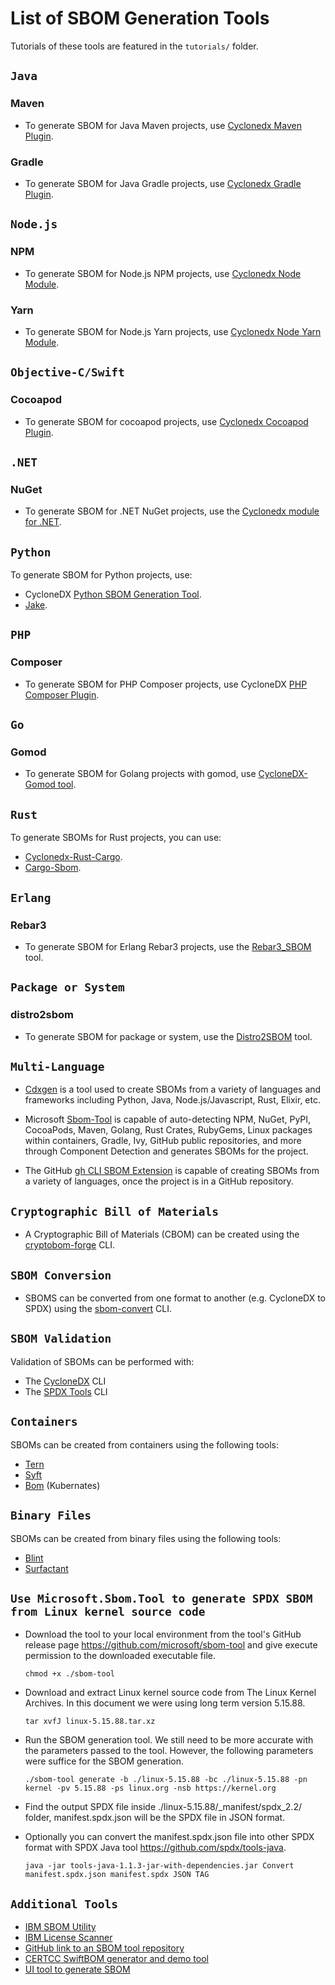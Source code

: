 # List of SBOM Generation Tools
Tutorials of these tools are featured in the ```tutorials/``` folder.

## ```Java```
### Maven
* To generate SBOM for Java Maven projects, use [Cyclonedx Maven Plugin](https://github.com/CycloneDX/cyclonedx-maven-plugin).

### Gradle
* To generate SBOM for Java Gradle projects, use [Cyclonedx Gradle Plugin](https://github.com/CycloneDX/cyclonedx-gradle-plugin ). 

## ```Node.js```
### NPM
* To generate SBOM for Node.js NPM projects, use [Cyclonedx Node Module](https://github.com/CycloneDX/cyclonedx-node-module).
### Yarn
*  To generate SBOM for Node.js Yarn projects, use [Cyclonedx Node Yarn Module](https://github.com/CycloneDX/cyclonedx-node-yarn). 


## ```Objective-C/Swift```
### Cocoapod
* To generate SBOM for cocoapod projects, use [Cyclonedx Cocoapod Plugin](https://github.com/CycloneDX/cyclonedx-cocoapods). 
  

## ```.NET```
### NuGet
* To generate SBOM for .NET NuGet projects, use the [Cyclonedx module for .NET](https://github.com/CycloneDX/cyclonedx-dotnet). 

## ```Python```
To generate SBOM for Python projects, use:
* CycloneDX [Python SBOM Generation Tool](https://github.com/CycloneDX/cyclonedx-python).
* [Jake](https://github.com/sonatype-nexus-community/jake). 

 
## ```PHP```
### Composer
* To generate SBOM for PHP Composer projects, use CycloneDX [PHP Composer Plugin](https://github.com/CycloneDX/cyclonedx-php-composer).
  

## ```Go```
### Gomod
* To generate SBOM for Golang projects with gomod, use [CycloneDX-Gomod tool](https://github.com/CycloneDX/cyclonedx-gomod).
  

## ```Rust```
To generate SBOMs for Rust projects, you can use:

* [Cyclonedx-Rust-Cargo](https://github.com/CycloneDX/cyclonedx-rust-cargo).
* [Cargo-Sbom](https://github.com/psastras/sbom-rs).
  
## ```Erlang```
### Rebar3
* To generate SBOM for Erlang Rebar3 projects, use the [Rebar3_SBOM](https://github.com/voltone/rebar3_sbom) tool.
  

## ```Package or System```
### distro2sbom
* To generate SBOM for package or system, use the [Distro2SBOM](https://github.com/anthonyharrison/distro2sbom) tool.
  
  
## ```Multi-Language```
* [Cdxgen](https://github.com/CycloneDX/cdxgen) is a tool used to create SBOMs from a variety of languages and frameworks including Python, Java, Node.js/Javascript, Rust, Elixir, etc.

* Microsoft [Sbom-Tool](https://github.com/microsoft/sbom-tool) is capable of auto-detecting NPM, NuGet, PyPI, CocoaPods, Maven, Golang, Rust Crates, RubyGems, Linux packages within containers, Gradle, Ivy, GitHub public repositories, and more through Component Detection and generates SBOMs for the project.

* The GitHub [gh CLI SBOM Extension](https://github.com/advanced-security/gh-sbom) is capable of creating SBOMs from a variety of languages, once the project is in a GitHub repository.


## ```Cryptographic Bill of Materials```
* A Cryptographic Bill of Materials (CBOM) can be created using the [cryptobom-forge](https://github.com/santandersecurityresearch/cryptobom-forge) CLI.

## ```SBOM Conversion```
* SBOMS can be converted from one format to another (e.g. CycloneDX to SPDX) using the [sbom-convert](https://github.com/protobom/sbom-convert) CLI.

## ```SBOM Validation```
Validation of SBOMs can be performed with:
* The [CycloneDX](https://github.com/CycloneDX/cyclonedx-cli) CLI
* The [SPDX Tools](https://github.com/spdx/tools-java) CLI

## ```Containers```
SBOMs can be created from containers using the following tools:
* [Tern](https://github.com/tern-tools/tern)
* [Syft](https://github.com/anchore/syft)
* [Bom](https://github.com/kubernetes-sigs/bom) (Kubernates)

## ```Binary Files```
SBOMs can be created from binary files using the following tools:
* [Blint](https://github.com/owasp-dep-scan/blint)
* [Surfactant](https://github.com/LLNL/Surfactant)

## ```Use Microsoft.Sbom.Tool to generate SPDX SBOM from Linux kernel source code```
* Download the tool to your local environment from the tool's GitHub release page https://github.com/microsoft/sbom-tool and give execute permission to the downloaded executable file.

  ```chmod +x ./sbom-tool```
  
* Download and extract Linux kernel source code from The Linux Kernel Archives. In this document we were using long term version 5.15.88. 

  ```tar xvfJ linux-5.15.88.tar.xz```
  
* Run the SBOM generation tool. We still need to be more accurate with the parameters passed to the tool. However, the following parameters were suffice for the SBOM generation.

  ```./sbom-tool generate -b ./linux-5.15.88 -bc ./linux-5.15.88 -pn kernel -pv 5.15.88 -ps linux.org -nsb https://kernel.org```

* Find the output SPDX file inside ./linux-5.15.88/_manifest/spdx_2.2/ folder, manifest.spdx.json will be the SPDX file in JSON format.
  
* Optionally you can convert the manifest.spdx.json file into other SPDX format with SPDX Java tool https://github.com/spdx/tools-java.

  ```java -jar tools-java-1.1.3-jar-with-dependencies.jar Convert manifest.spdx.json manifest.spdx JSON TAG```
  

## ```Additional Tools```
* [IBM SBOM Utility](https://github.com/CycloneDX/sbom-utility)
* [IBM License Scanner](https://github.com/CycloneDX/license-scanner)
* [GitHub link to an SBOM tool repository](https://github.com/sbomtools)
* [CERTCC SwiftBOM generator and demo tool](https://github.com/CERTCC/SBOM)
* [UI tool to generate SBOM](https://democert.org/sbom/)
